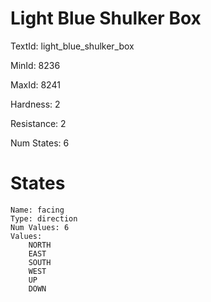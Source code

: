 # Light Blue Shulker Box

TextId: light_blue_shulker_box

MinId: 8236

MaxId: 8241

Hardness: 2

Resistance: 2


Num States: 6

# States
```
Name: facing
Type: direction
Num Values: 6
Values:
    NORTH
    EAST
    SOUTH
    WEST
    UP
    DOWN
```